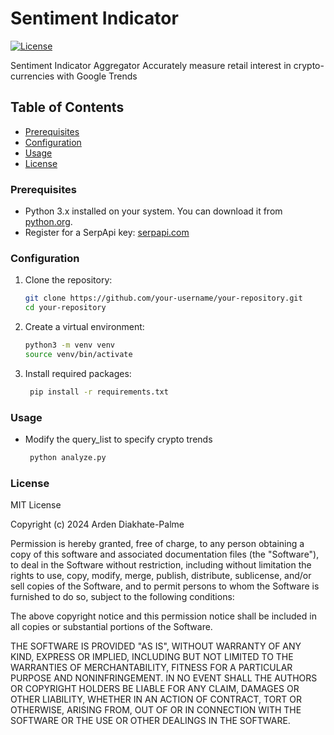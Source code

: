 # Sentiment Indicator

[![License](https://img.shields.io/badge/license-MIT-blue.svg)](LICENSE)

Sentiment Indicator Aggregator
Accurately measure retail interest in crypto-currencies with Google Trends

## Table of Contents

- [Prerequisites](#installation)
- [Configuration](#usage)
- [Usage](#contributing)
- [License](#license)


### Prerequisites

- Python 3.x installed on your system. You can download it from [python.org](https://www.python.org/).
- Register for a SerpApi key: [serpapi.com](https://serpapi.com)

### Configuration

1. Clone the repository:

   ```sh
   git clone https://github.com/your-username/your-repository.git
   cd your-repository

2. Create a virtual environment:

   ```sh
   python3 -m venv venv
   source venv/bin/activate

3. Install required packages:

   ```sh
    pip install -r requirements.txt

### Usage

- Modify the query_list to specify crypto trends

   ```sh
    python analyze.py

### License

MIT License

Copyright (c) 2024 Arden Diakhate-Palme

Permission is hereby granted, free of charge, to any person obtaining a copy
of this software and associated documentation files (the "Software"), to deal
in the Software without restriction, including without limitation the rights
to use, copy, modify, merge, publish, distribute, sublicense, and/or sell
copies of the Software, and to permit persons to whom the Software is
furnished to do so, subject to the following conditions:

The above copyright notice and this permission notice shall be included in all
copies or substantial portions of the Software.

THE SOFTWARE IS PROVIDED "AS IS", WITHOUT WARRANTY OF ANY KIND, EXPRESS OR
IMPLIED, INCLUDING BUT NOT LIMITED TO THE WARRANTIES OF MERCHANTABILITY,
FITNESS FOR A PARTICULAR PURPOSE AND NONINFRINGEMENT. IN NO EVENT SHALL THE
AUTHORS OR COPYRIGHT HOLDERS BE LIABLE FOR ANY CLAIM, DAMAGES OR OTHER
LIABILITY, WHETHER IN AN ACTION OF CONTRACT, TORT OR OTHERWISE, ARISING FROM,
OUT OF OR IN CONNECTION WITH THE SOFTWARE OR THE USE OR OTHER DEALINGS IN THE
SOFTWARE.

